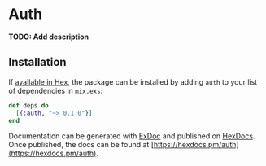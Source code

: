 # Auth

**TODO: Add description**

## Installation

If [available in Hex](https://hex.pm/docs/publish), the package can be installed
by adding `auth` to your list of dependencies in `mix.exs`:

```elixir
def deps do
  [{:auth, "~> 0.1.0"}]
end
```

Documentation can be generated with [ExDoc](https://github.com/elixir-lang/ex_doc)
and published on [HexDocs](https://hexdocs.pm). Once published, the docs can
be found at [https://hexdocs.pm/auth](https://hexdocs.pm/auth).

